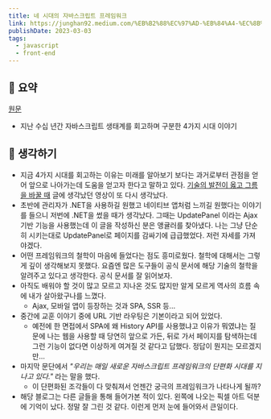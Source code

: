 ```yaml
---
title: 네 시대의 자바스크립트 프레임워크
link: https://junghan92.medium.com/%EB%B2%88%EC%97%AD-%EB%84%A4-%EC%8B%9C%EB%8C%80%EC%9D%98-%EC%9E%90%EB%B0%94%EC%8A%A4%ED%81%AC%EB%A6%BD%ED%8A%B8-%ED%94%84%EB%A0%88%EC%9E%84%EC%9B%8C%ED%81%AC-1f075bac9995
publishDate: 2023-03-03
tags:
  - javascript
  - front-end
---
```


## 📝 요약

[원문](https://www.pzuraq.com/blog/four-eras-of-javascript-frameworks)

- 지난 수십 년간 자바스크립트 생태계를 회고하며 구분한 4가지 시대 이야기

## 🤔 생각하기

- 지금 4가지 시대를 회고하는 이유는 미래를 알아보기 보다는 과거로부터 관점을 얻어 앞으로 나아가는데 도움을 얻고자 한다고 말하고 있다. [기술의 발전이 옳고 그름을 바꿀 때](./Technology/m-right.md) 글에 생각났던 영상이 또 다시 생각났다.
- 초반에 관리자가 .NET을 사용하길 원했고 네이티브 앱처럼 느끼길 원했다는 이야기를 들으니 저번에 .NET을 썼을 때가 생각났다. 그때는 UpdatePanel 이라는 Ajax 기반 기능을 사용했는데 이 글을 작성하신 분은 앵귤러를 찾아냈다. 나는 그냥 단순히 시키는대로 UpdatePanel로 페이지를 감싸기에 급급했었다. 저런 자세를 가져야겠다.
- 어떤 프레임워크의 철학이 마음에 들었다는 점도 흥미로웠다. 철학에 대해서는 그렇게 깊이 생각해보지 못했다. 요즘엔 많은 도구들이 공식 문서에 해당 기술의 철학을 알려주고 있다고 생각한다. 공식 문서를 잘 읽어보자.
- 아직도 배워야 할 것이 많고 모르고 지나온 것도 많지만 알게 모르게 역사의 흐름 속에 내가 살아왔구나를 느꼈다.
  - Ajax, 모바일 앱이 등장하는 것과 SPA, SSR 등...
- 중간에 교훈 이야기 중에 URL 기반 라우팅은 기본이라고 되어 있었다.
  - 예전에 한 면접에서 SPA에 왜 History API를 사용했냐고 이유가 뭐였냐는 질문에 나는 웹을 사용할 때 당연히 앞으로 가든, 뒤로 가서 페이지를 탐색하는데 그런 기능이 없다면 이상하게 여겨질 것 같다고 답했다. 정답이 뭔지는 모르겠지만...
- 마지막 문단에서 _"우리는 매일 새로운 자바스크립트 프레임워크의 단편화 시대를 지나고 있다."_ 라는 말을 했다.
  - 이 단편화된 조각들이 다 맞춰져서 언젠간 궁극의 프레임워크가 나타나게 될까?
- 해당 블로그는 다른 글들을 통해 들어가본 적이 있다. 왼쪽에 나오는 픽셀 아트 덕분에 기억이 났다. 정말 잘 그린 것 같다. 이런게 먼저 눈에 들어와서 큰일이다.
